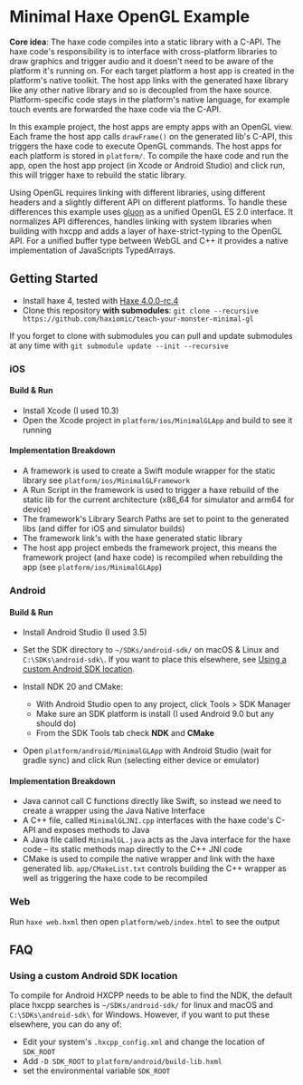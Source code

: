 # Minimal Haxe OpenGL Example

**Core idea**: The haxe code compiles into a static library with a C-API. The haxe code's responsibility is to interface with cross-platform libraries to draw graphics and trigger audio and it doesn't need to be aware of the platform it's running on. For each target platform a host app is created in the platform's native toolkit. The host app links with the generated haxe library like any other native library and so is decoupled from the haxe source. Platform-specific code stays in the platform's native language, for example touch events are forwarded the haxe code via the C-API.

In this example project, the host apps are empty apps with an OpenGL view. Each frame the host app calls `drawFrame()` on the generated lib's C-API, this triggers the haxe code to execute OpenGL commands. The host apps for each platform is stored in `platform/`. To compile the haxe code and run the app, open the host app project (in Xcode or Android Studio) and click run, this will trigger haxe to rebuild the static library.

Using OpenGL requires linking with different libraries, using different headers and a slightly different API on different platforms. To handle these differences this example uses [gluon](https://github.com/haxiomic/gluon) as a unified OpenGL ES 2.0 interface. It normalizes API differences, handles linking with system libraries when building with hxcpp and adds a layer of haxe-strict-typing to the OpenGL API. For a unified buffer type between WebGL and C++ it provides a native implementation of JavaScripts TypedArrays.


## Getting Started

- Install haxe 4, tested with [Haxe 4.0.0-rc.4](https://haxe.org/download/version/4.0.0-rc.4/)
- Clone this repository **with submodules**:  `git clone --recursive https://github.com/haxiomic/teach-your-monster-minimal-gl`

If you forget to clone with submodules you can pull and update submodules at any time with `git submodule update --init --recursive`

### iOS

#### Build & Run
- Install Xcode (I used 10.3)
- Open the Xcode project in `platform/ios/MinimalGLApp` and build to see it running

#### Implementation Breakdown
- A framework is used to create a Swift module wrapper for the static library see `platform/ios/MinimalGLFramework`
- A Run Script in the framework is used to trigger a haxe rebuild of the static lib for the current architecture (x86_64 for simulator and arm64 for device)
- The framework's Library Search Paths are set to point to the generated libs (and differ for iOS and simulator builds)
- The framework link's with the haxe generated static library
- The host app project embeds the framework project, this means the framework project (and haxe code) is recompiled when rebuilding the app (see `platform/ios/MinimalGLApp`)

### Android

#### Build & Run
- Install Android Studio (I used 3.5)
- Set the SDK directory to `~/SDKs/android-sdk/` on macOS & Linux and `C:\SDKs\android-sdk\`. If you want to place this elsewhere, see [Using a custom Android SDK location](using-a-custom-android-sdk-location).
- Install NDK 20 and CMake:
  - With Android Studio open to any project, click Tools > SDK Manager
  - Make sure an SDK platform is install (I used Android 9.0 but any should do)
  - From the SDK Tools tab check **NDK** and **CMake**

- Open `platform/android/MinimalGLApp` with Android Studio (wait for gradle sync) and click Run (selecting either device or emulator)

#### Implementation Breakdown
- Java cannot call C functions directly like Swift, so instead we need to create a wrapper using the Java Native Interface
- A C++ file, called `MinimalGLJNI.cpp` interfaces with the haxe code's C-API and exposes methods to Java
- A Java file called `MinimalGL.java` acts as the Java interface for the haxe code – its static methods map directly to the C++ JNI code
- CMake is used to compile the native wrapper and link with the haxe generated lib. `app/CMakeList.txt` controls building the C++ wrapper as well as triggering the haxe code to be recompiled

### Web

Run `haxe web.hxml` then open `platform/web/index.html` to see the output

## FAQ

### Using a custom Android SDK location
To compile for Android HXCPP needs to be able to find the NDK, the default place hxcpp searches is `~/SDKs/android-sdk/` for linux and macOS and `C:\SDKs\android-sdk\` for Windows. However, if you want to put these elsewhere, you can do any of:
  - Edit your system's `.hxcpp_config.xml` and change the location of `SDK_ROOT`
  - Add `-D SDK_ROOT` to `platform/android/build-lib.hxml`
  - set the environmental variable `SDK_ROOT`